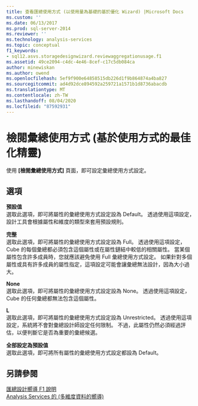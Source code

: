 ```yaml
---
title: 查看匯總使用方式 (以使用量為基礎的基於優化 Wizard) |Microsoft Docs
ms.custom: ''
ms.date: 06/13/2017
ms.prod: sql-server-2014
ms.reviewer: ''
ms.technology: analysis-services
ms.topic: conceptual
f1_keywords:
- sql12.asvs.storagedesignwizard.reviewaggregationusage.f1
ms.assetid: 49ce2094-c4dc-4e46-8cef-c17c5db084ca
author: minewiskan
ms.author: owend
ms.openlocfilehash: 5ef9f900e64858515db226d1f9b864874a4ba827
ms.sourcegitcommit: ad4d92dce894592a259721a1571b1d8736abacdb
ms.translationtype: MT
ms.contentlocale: zh-TW
ms.lasthandoff: 08/04/2020
ms.locfileid: "87592931"
---
```

# <a name="review-aggregation-usage-usage-based-optimiation-wizard"></a>檢閱彙總使用方式 (基於使用方式的最佳化精靈)
  使用 **[檢閱彙總使用方式]** 頁面，即可設定彙總使用方式設定。  
  
## <a name="options"></a>選項  
 **預設值**  
 選取此選項，即可將屬性的彙總使用方式設定設為 Default。 透過使用這項設定，設計工具會根據屬性和維度的類型來套用預設規則。  
  
 **完整**  
 選取此選項，即可將屬性的彙總使用方式設定設為 Full。 透過使用這項設定，Cube 的每個彙總都必須包含這個屬性或在屬性鏈結中較低的相關屬性。 當某個屬性包含許多成員時，您就應該避免使用 Full 彙總使用方式設定。 如果針對多個屬性或具有許多成員的屬性指定，這項設定可能會讓彙總無法設計，因為大小過大。  
  
 **None**  
 選取此選項，即可將屬性的彙總使用方式設定設為 None。 透過使用這項設定，Cube 的任何彙總都無法包含這個屬性。  
  
 **L**  
 選取此選項，即可將屬性的彙總使用方式設定設為 Unrestricted。 透過使用這項設定，系統將不會對彙總設計師設定任何限制。 不過，此屬性仍然必須經過評估，以便判斷它是否為重要的彙總候選。  
  
 **全部設定為預設值**  
 選取此選項，即可將所有屬性的彙總使用方式設定都設為 Default。  
  
## <a name="see-also"></a>另請參閱  
 [匯總設計嚮導 F1 說明](aggregation-design-wizard-f1-help.md)   
 [Analysis Services 的 &#40;多維度資料的嚮導&#41;](analysis-services-wizards-multidimensional-data.md)  
  
  
